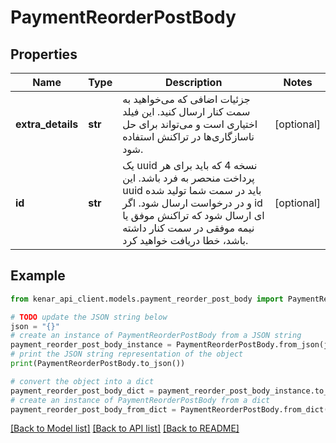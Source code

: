 # PaymentReorderPostBody


## Properties

Name | Type | Description | Notes
------------ | ------------- | ------------- | -------------
**extra_details** | **str** | جزئیات اضافی که می‌خواهید به سمت کنار ارسال کنید. این فیلد اختیاری است و می‌تواند برای حل ناسازگاری‌ها در تراکنش استفاده شود. | [optional] 
**id** | **str** | یک uuid نسخه 4 که باید برای هر پرداخت منحصر به فرد باشد. این uuid باید در سمت شما تولید شده و در درخواست ارسال شود. اگر id ای ارسال شود که تراکنش موفق یا نیمه موفقی در سمت کنار داشته باشد، خطا دریافت خواهید کرد. | [optional] 

## Example

```python
from kenar_api_client.models.payment_reorder_post_body import PaymentReorderPostBody

# TODO update the JSON string below
json = "{}"
# create an instance of PaymentReorderPostBody from a JSON string
payment_reorder_post_body_instance = PaymentReorderPostBody.from_json(json)
# print the JSON string representation of the object
print(PaymentReorderPostBody.to_json())

# convert the object into a dict
payment_reorder_post_body_dict = payment_reorder_post_body_instance.to_dict()
# create an instance of PaymentReorderPostBody from a dict
payment_reorder_post_body_from_dict = PaymentReorderPostBody.from_dict(payment_reorder_post_body_dict)
```
[[Back to Model list]](../README.md#documentation-for-models) [[Back to API list]](../README.md#documentation-for-api-endpoints) [[Back to README]](../README.md)


